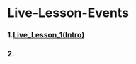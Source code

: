 # Live-Lesson-Events
### 1.[Live_Lesson_1(Intro)](https://github.com/KaderErgin/Kodlama-io-2024-Camp/tree/master/Live-Lesson-Events/Live_Lesson_1)
### 2.
